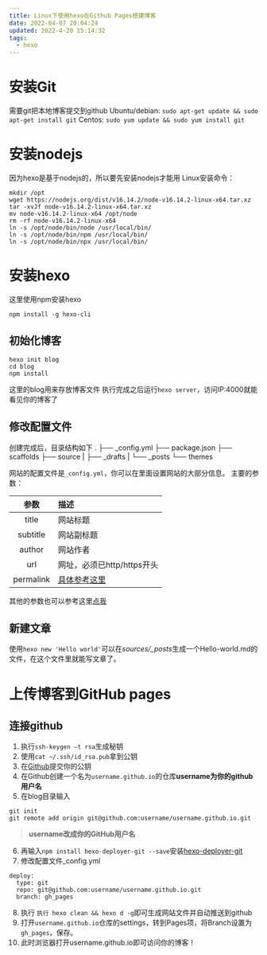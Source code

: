 ```yaml
---
title: Linux下使用hexo在Github Pages搭建博客
date: 2022-04-07 20:04:24
updated: 2022-4-20 15:14:32
tags: 
  - hexo
---
```


# 安装Git

需要git把本地博客提交到github
Ubuntu/debian: `sudo apt-get update && sudo apt-get install git`
Centos: `sudo yum update && sudo yum install git`

# 安装nodejs

因为hexo是基于nodejs的，所以要先安装nodejs才能用
Linux安装命令：

```shell
mkdir /opt
wget https://nodejs.org/dist/v16.14.2/node-v16.14.2-linux-x64.tar.xz
tar -xvJf node-v16.14.2-linux-x64.tar.xz
mv node-v16.14.2-linux-x64 /opt/node
rm -rf node-v16.14.2-linux-x64
ln -s /opt/node/bin/node /usr/local/bin/
ln -s /opt/node/bin/npm /usr/local/bin/
ln -s /opt/node/bin/npx /usr/local/bin/
```

# 安装hexo

这里使用npm安装hexo

```shell
npm install -g hexo-cli
```

## 初始化博客

```shell
hexo init blog
cd blog
npm install
```

这里的blog用来存放博客文件
执行完成之后运行`hexo server`，访问IP:4000就能看见你的博客了

## 修改配置文件

创建完成后，目录结构如下
.
├── _config.yml
├── package.json
├── scaffolds
├── source
|   ├── _drafts
|   └── _posts
└── themes

网站的配置文件是`_config.yml`，你可以在里面设置网站的大部分信息。
主要的参数：

|   参数   | 描述                                                  |
| :---------: | :------------------------------------------------------ |
|   title   | 网站标题                                              |
| subtitle | 网站副标题                                            |
|  author  | 网站作者                                              |
|    url    | 网址，必须已http/https开头                            |
| permalink | [具体参考这里](https://hexo.io/zh-cn/docs/permalinks) |

其他的参数也可以参考这里[点我](https://hexo.io/zh-cn/docs/configuration)

## 新建文章

使用`hexo new 'Hello world'`可以在*sources/_posts*生成一个Hello-world.md的文件，在这个文件里就能写文章了。

# 上传博客到GitHub pages

## 连接github

1. 执行`ssh-keygen –t rsa`生成秘钥
2. 使用`cat ~/.ssh/id_rsa.pub`拿到公钥
3. 在[Github](https://github.com/settings/keys)提交你的公钥
4. 在Github创建一个名为`username.github.io`的仓库**username为你的github用户名**
5. 在blog目录输入

```shell
git init
git remote add origin git@github.com:username/username.github.io.git
```

> **username改成你的GitHub用户名**

6. 再输入`npm install hexo-deployer-git --save`安装[hexo-deployer-git](https://github.com/hexojs/hexo-deployer-git)
7. 修改配置文件_config.yml

```
deploy:
  type: git
  repo: git@github.com:username/username.github.io.git
  branch: gh_pages
```

8. 执行 `执行 hexo clean && hexo d -g`即可生成网站文件并自动推送到github
9. 打开`username.github.io`仓库的settings，转到Pages项，将Branch设置为`gh_pages`，保存。
10. 此时浏览器打开username.github.io即可访问你的博客！

